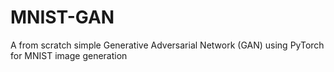 # MNIST-GAN
A from scratch simple Generative Adversarial Network (GAN) using PyTorch for MNIST image generation
